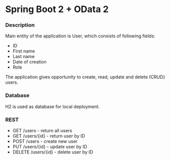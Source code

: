# Spring Boot 2 + OData 2

### Description
Main entity of the application is User, which consists of following fields:

* ID
* First name
* Last name
* Date of creation
* Role

The application gives opportunity to create, read, update and delete (CRUD) users.

### Database
H2 is used as database for local deployment.

### REST

* GET /users - return all users
* GET /users/{id} - return user by ID
* POST /users - create new user
* PUT /users/{id} - update user by ID
* DELETE /users/{id} - delete user by ID